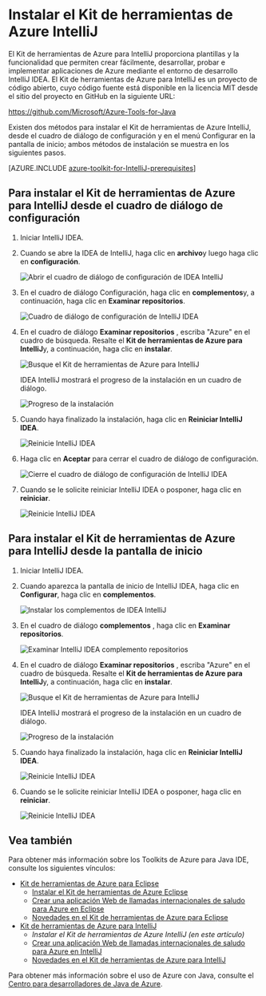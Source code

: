 <properties
    pageTitle="Instalar el Kit de herramientas de Azure IntelliJ | Microsoft Azure"
    description="Obtenga información sobre cómo instalar el Kit de herramientas de Azure para la IDEA de IntelliJ."
    services=""
    documentationCenter="java"
    authors="rmcmurray"
    manager="wpickett"
    editor=""/>

<tags
    ms.service="multiple"
    ms.workload="na"
    ms.tgt_pltfrm="multiple"
    ms.devlang="Java"
    ms.topic="article"
    ms.date="08/11/2016" 
    ms.author="robmcm"/>

# <a name="installing-the-azure-toolkit-for-intellij"></a>Instalar el Kit de herramientas de Azure IntelliJ

El Kit de herramientas de Azure para IntelliJ proporciona plantillas y la funcionalidad que permiten crear fácilmente, desarrollar, probar e implementar aplicaciones de Azure mediante el entorno de desarrollo IntelliJ IDEA. El Kit de herramientas de Azure para IntelliJ es un proyecto de código abierto, cuyo código fuente está disponible en la licencia MIT desde el sitio del proyecto en GitHub en la siguiente URL:

<https://github.com/Microsoft/Azure-Tools-for-Java>

Existen dos métodos para instalar el Kit de herramientas de Azure IntelliJ, desde el cuadro de diálogo de configuración y en el menú Configurar en la pantalla de inicio; ambos métodos de instalación se muestra en los siguientes pasos.

[AZURE.INCLUDE [azure-toolkit-for-IntelliJ-prerequisites](../includes/azure-toolkit-for-intellij-prerequisites.md)]

## <a name="to-install-the-azure-toolkit-for-intellij-from-the-settings-dialog-box"></a>Para instalar el Kit de herramientas de Azure para IntelliJ desde el cuadro de diálogo de configuración

1. Iniciar IntelliJ IDEA.

1. Cuando se abre la IDEA de IntelliJ, haga clic en **archivo**y luego haga clic en **configuración**.

    ![Abrir el cuadro de diálogo de configuración de IDEA IntelliJ][01a]

1. En el cuadro de diálogo Configuración, haga clic en **complementos**y, a continuación, haga clic en **Examinar repositorios**.

    ![Cuadro de diálogo de configuración de IntelliJ IDEA][02a]

1. En el cuadro de diálogo **Examinar repositorios** , escriba "Azure" en el cuadro de búsqueda. Resalte el **Kit de herramientas de Azure para IntelliJ**y, a continuación, haga clic en **instalar**.

    ![Busque el Kit de herramientas de Azure para IntelliJ][03]

    IDEA IntelliJ mostrará el progreso de la instalación en un cuadro de diálogo.

    ![Progreso de la instalación][04]

1. Cuando haya finalizado la instalación, haga clic en **Reiniciar IntelliJ IDEA**.

    ![Reinicie IntelliJ IDEA][05]

1. Haga clic en **Aceptar** para cerrar el cuadro de diálogo de configuración.

    ![Cierre el cuadro de diálogo de configuración de IntelliJ IDEA][06]

1. Cuando se le solicite reiniciar IntelliJ IDEA o posponer, haga clic en **reiniciar**.

    ![Reinicie IntelliJ IDEA][07]

## <a name="to-install-the-azure-toolkit-for-intellij-from-the-start-screen"></a>Para instalar el Kit de herramientas de Azure para IntelliJ desde la pantalla de inicio

1. Iniciar IntelliJ IDEA.

1. Cuando aparezca la pantalla de inicio de IntelliJ IDEA, haga clic en **Configurar**, haga clic en **complementos**.

    ![Instalar los complementos de IDEA IntelliJ][01b]

1. En el cuadro de diálogo **complementos** , haga clic en **Examinar repositorios**.

    ![Examinar IntelliJ IDEA complemento repositorios][02b]

1. En el cuadro de diálogo **Examinar repositorios** , escriba "Azure" en el cuadro de búsqueda. Resalte el **Kit de herramientas de Azure para IntelliJ**y, a continuación, haga clic en **instalar**.

    ![Busque el Kit de herramientas de Azure para IntelliJ][03]

    IDEA IntelliJ mostrará el progreso de la instalación en un cuadro de diálogo.

    ![Progreso de la instalación][04]

1. Cuando haya finalizado la instalación, haga clic en **Reiniciar IntelliJ IDEA**.

    ![Reinicie IntelliJ IDEA][05]

1. Cuando se le solicite reiniciar IntelliJ IDEA o posponer, haga clic en **reiniciar**.

    ![Reinicie IntelliJ IDEA][07]

## <a name="see-also"></a>Vea también

Para obtener más información sobre los Toolkits de Azure para Java IDE, consulte los siguientes vínculos:

- [Kit de herramientas de Azure para Eclipse]
  - [Instalar el Kit de herramientas de Azure Eclipse]
  - [Crear una aplicación Web de llamadas internacionales de saludo para Azure en Eclipse]
  - [Novedades en el Kit de herramientas de Azure para Eclipse]
- [Kit de herramientas de Azure para IntelliJ]
  - *Instalar el Kit de herramientas de Azure IntelliJ (en este artículo)*
  - [Crear una aplicación Web de llamadas internacionales de saludo para Azure en IntelliJ]
  - [Novedades en el Kit de herramientas de Azure para IntelliJ]

Para obtener más información sobre el uso de Azure con Java, consulte el [Centro para desarrolladores de Java de Azure].

<!-- URL List -->

[Kit de herramientas de Azure para Eclipse]: ./azure-toolkit-for-eclipse.md
[Kit de herramientas de Azure para IntelliJ]: ./azure-toolkit-for-intellij.md
[Crear una aplicación Web de llamadas internacionales de saludo para Azure en Eclipse]: ./app-service-web/app-service-web-eclipse-create-hello-world-web-app.md
[Crear una aplicación Web de llamadas internacionales de saludo para Azure en IntelliJ]: ./app-service-web/app-service-web-intellij-create-hello-world-web-app.md
[Instalar el Kit de herramientas de Azure Eclipse]: ./azure-toolkit-for-eclipse-installation.md
[Installing the Azure Toolkit for IntelliJ]: ./azure-toolkit-for-intellij-installation.md
[Novedades en el Kit de herramientas de Azure para Eclipse]: ./azure-toolkit-for-eclipse-whats-new.md
[Novedades en el Kit de herramientas de Azure para IntelliJ]: ./azure-toolkit-for-intellij-whats-new.md

[Centro para desarrolladores de Java de Azure]: https://azure.microsoft.com/develop/java/

<!-- IMG List -->

[01a]: ./media/azure-toolkit-for-intellij-installation/01-intellij-file-settings.png
[01b]: ./media/azure-toolkit-for-intellij-installation/01-intellij-configure-dropdown.png
[02a]: ./media/azure-toolkit-for-intellij-installation/02-intellij-settings-dialog.png
[02b]: ./media/azure-toolkit-for-intellij-installation/02-intellij-plugins-dialog.png
[03]: ./media/azure-toolkit-for-intellij-installation/03-intellij-browse-repositories.png
[04]: ./media/azure-toolkit-for-intellij-installation/04-install-progress.png
[05]: ./media/azure-toolkit-for-intellij-installation/05-restart-intellij.png
[06]: ./media/azure-toolkit-for-intellij-installation/06-intellij-settings-dialog.png
[07]: ./media/azure-toolkit-for-intellij-installation/07-restart-intellij.png
